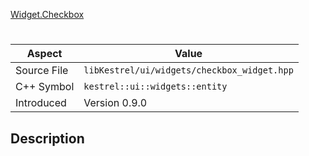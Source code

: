 [Widget.Checkbox](index.md)
# 
| Aspect | Value |
| --- | --- |
| Source File | `libKestrel/ui/widgets/checkbox_widget.hpp` |
| C++ Symbol | `kestrel::ui::widgets::entity` |
| Introduced | Version 0.9.0 |
## Description
